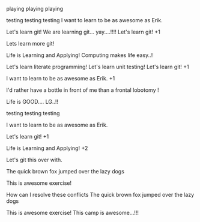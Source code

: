 
playing playing playing

testing testing testing
I want to learn to be as awesome as Erik.



Let's learn git!
We are learning git... yay....!!!!
Let's learn git! +1


Lets learn more git!

Life is Learning and Applying!
Computing makes life easy..!

Let's learn literate programming!
Let's learn unit testing!
Let's learn git! +1

I want to learn to be as awesome as Erik. +1

I'd rather have a bottle in front of me than a frontal lobotomy !

Life is GOOD.... LG..!!

testing testing testing

I want to learn to be as awesome as Erik.

Let's learn git! +1

Life is Learning and Applying! +2



Let's git this over with.

The quick brown fox jumped over the lazy dogs

This is awesome exercise!

How can I resolve these conflicts
The quick brown fox jumped over the lazy dogs

This is awesome exercise!
This camp is awesome...!!!

